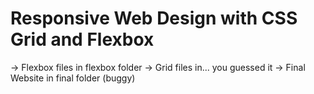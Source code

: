 # Responsive Web Design with CSS Grid and Flexbox

-> Flexbox files in flexbox folder
-> Grid files in... you guessed it
-> Final Website in final folder (buggy)
